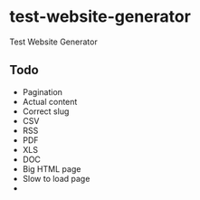 # test-website-generator

Test Website Generator

## Todo

- Pagination
- Actual content
- Correct slug
- CSV
- RSS
- PDF
- XLS
- DOC
- Big HTML page
- Slow to load page
-
